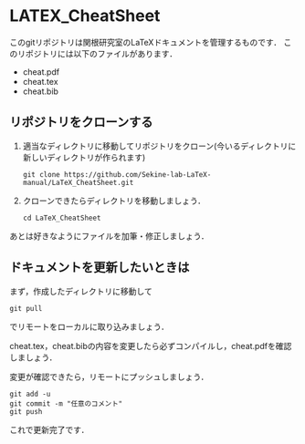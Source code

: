 # LATEX_CheatSheet

このgitリポジトリは関根研究室のLaTeXドキュメントを管理するものです．
このリポジトリには以下のファイルがあります．

- cheat.pdf
- cheat.tex
- cheat.bib

## リポジトリをクローンする

1. 適当なディレクトリに移動してリポジトリをクローン(今いるディレクトリに新しいディレクトリが作られます)
    ```
    git clone https://github.com/Sekine-lab-LaTeX-manual/LaTeX_CheatSheet.git
    ```

2. クローンできたらディレクトリを移動しましょう．
    ```
    cd LaTeX_CheatSheet
    ```

あとは好きなようにファイルを加筆・修正しましょう．

## ドキュメントを更新したいときは

まず，作成したディレクトリに移動して
```
git pull
```
でリモートをローカルに取り込みましょう．

cheat.tex，cheat.bibの内容を変更したら必ずコンパイルし，cheat.pdfを確認しましょう．

変更が確認できたら，リモートにプッシュしましょう．
```
git add -u
git commit -m "任意のコメント"
git push
```
これで更新完了です．